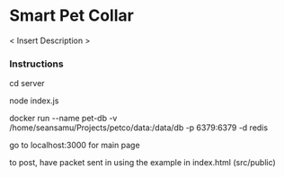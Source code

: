 # Smart Pet Collar

< Insert Description >

### Instructions

cd server

node index.js

docker run --name pet-db -v /home/seansamu/Projects/petco/data:/data/db -p 6379:6379 -d redis

go to localhost:3000 for main page

to post, have packet sent in using the example in index.html (src/public)
